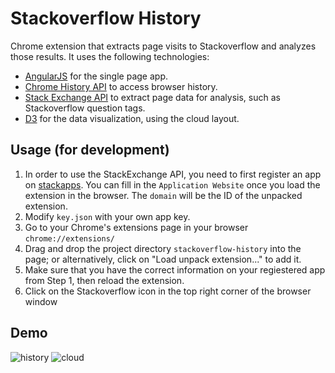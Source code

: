 # Stackoverflow History

Chrome extension that extracts page visits to Stackoverflow and analyzes those results. It uses the following technologies: 

* [AngularJS](https://angularjs.org/) for the single page app.
* [Chrome History API](https://developer.chrome.com/extensions/history) to access browser history.
* [Stack Exchange API](http://api.stackexchange.com/docs) to extract page data for analysis, such as Stackoverflow question tags. 
* [D3](http://d3js.org/) for the data visualization, using the cloud layout.

## Usage (for development)
1. In order to use the StackExchange API, you need to first register an app on [stackapps](http://stackapps.com/apps/oauth/register). You can fill in the `Application Website` once you load the extension in the browser. The `domain` will be the ID of the unpacked extension.
2. Modify `key.json` with your own app key.
3. Go to your Chrome's extensions page in your browser `chrome://extensions/`
4. Drag and drop the project directory `stackoverflow-history` into the page; or alternatively, click on "Load unpack extension..." to add it.
5. Make sure that you have the correct information on your regiestered app from Step 1, then reload the extension.
6. Click on the Stackoverflow icon in the top right corner of the browser window

## Demo
![history](https://raw.githubusercontent.com/chena/stackoverflow-history/master/history.png)
![cloud](https://raw.githubusercontent.com/chena/stackoverflow-history/master/cloud.png)




